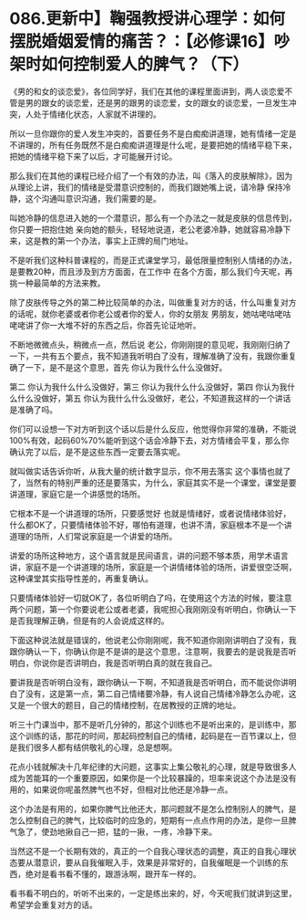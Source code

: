 # 086.更新中】鞠强教授讲心理学：如何摆脱婚姻爱情的痛苦？：【必修课16】吵架时如何控制爱人的脾气？（下）

《男的和女的谈恋爱》，各位同学好，我们在其他的课程里面讲到，两人谈恋爱不管是男的跟女的谈恋爱，还是男的跟男的谈恋爱，女的跟女的谈恋爱，一旦发生冲突，人处于情绪化状态，人家就不讲理的。

所以一旦你跟你的爱人发生冲突的，首要任务不是白痴痴讲道理，她有情绪一定是不讲理的，所有任务既然不是白痴痴讲道理是什么呢，是要把她的情绪平稳下来，把她的情绪平稳下来了以后，才可能展开讨论。

那么我们在其他的课程已经介绍了一个有效的办法，叫《落入的皮肤解除》，因为从理论上讲，我们的情绪是受潜意识控制的，而我们跟她嘴上说，请冷静 保持冷静，这个沟通叫意识沟通，我们需要的是。

叫她冷静的信息进入她的一个潜意识，那么有一个办法之一就是皮肤的信息传到，你只要一把抱住她 亲向她的额头，轻轻地说道，老公老婆冷静，她就容易冷静下来，这是教的第一个办法，事实上正牌的局门地址。

不是听我们这种科普课程的，而是正式课堂学习，最低限量控制别人情绪的办法，是要教20种，而且涉及到方方面面，在工作中 在各个方面，那么我们今天呢，再挑一种最简单的方法来教。

除了皮肤传导之外的第二种比较简单的办法，叫做重复对方的话，什么叫重复对方的话呢，就你老婆或者你老公或者你的爱人，你的女朋友 男朋友，她咕咾咕咾咕咾咾讲了你一大堆不好的东西之后，你首先论证地听。

不断地微微点头，稍微点一点，然后说 老公，你刚刚提的意见呢，我刚刚归纳了一下，一共有五个要点，我不知道我听明白了没有，理解准确了没有，我跟你重复确了一下，是不是这个意思，首先 你认为我什么什么没做好。

第二 你认为我什么什么没做好，第三 你认为我什么什么没做好，第四 你认为我什么什么没做好，第五 你认为我什么什么没做好，老公，不知道我这样的一个讲话是准确了吗。

你们可以设想一下对方听到这个话以后是什么反应，他觉得你非常的准确，不能说100%有效，起码60%70%能听到这个话会冷静下去，对方情绪会平复，那么你确认完了以后，是不是这些东西一定要去落实呢。

就叫做实话告诉你听，从我大量的统计数字显示，你不用去落实 这个事情也就了了，当然有的特别严重的还是要落实，为什么，家庭其实不是一个课堂，课堂是要讲道理，家庭它是一个讲感觉的场所。

它根本不是一个讲道理的场所，只要感觉好 也就是情绪好，或者说情绪体验好，什么都OK了，只要情绪体验不好，哪怕有道理，也讲不清，家庭根本不是一个讲道理的场所，人们常说家庭是一个讲爱的场所。

讲爱的场所这种地方，这个语言就是民间语言，讲的问题不够本质，用学术语言讲，家庭不是一个讲道理的场所，家庭是一个讲情绪体验的场所，讲爱很空泛啊，这种课堂其实指导性差的，再重复确认。

只要情绪体验好一切就OK了，各位听明白了吗，在使用这个方法的时候，要注意两个问题，第一个你要说老公或者老婆，我呢担心我刚刚没有听明白，你确认一下是否我理解正确，但是有的人会说成这样的。

下面这种说法就是错误的，他说老公你刚刚呢，我不知道你刚刚讲明白了没有，我跟你确认一下，你确认你是不是讲的是这个意思，注意啊，我要去的是说我是否听明白，你说你是否讲明白，我是否听明白真的就在我自己。

要讲我是否听明白没有，跟你确认一下啊，不知道我是否听明白，而不能说你讲明白了没有，这是第一点，第二自己情绪要冷静，有人说自己情绪冷静怎么办呢，这又是一个很大的题目，自己的情绪控制，在居教授的正牌的地址。

听三十门课当中，那不是听几分钟的，那这个训练也不是听出来的，是训练中，那这个训练的话，那花的时间，那起码控制自己的情绪，起码是在一百节课以上，但是我们很多人都有结供敬礼的心理，总是想啊。

花点小钱就解决十几年纪律的大问题，这事实上集公敬礼的心理，就是导致很多人成为苦能耳的一个重要原因，如果你是一个比较暴躁的，坦率来说这个办法是没有用的，如果说你呢虽然脾气也不好，但相对比他还是冷静一点。

这个办法是有用的，如果你脾气比他还大，那问题就不是怎么控制别人的脾气，是怎么控制自己的脾气，比较临时的应急的，短期有一点点作用的办法，是你一旦脾气急了，使劲地揪自己一把，猛的一揪，一疼，冷静下来。

当然这不是一个长期有效的，真正的一个自我心理状态的调整，真正的自我心理状态要从潜意识，要从自我催眠入手，效果是非常好的，自我催眠是一个训练的东西，绝对是看书看不懂的，跟游泳啊，跟开车一样的。

看书看不明白的，听听不出来的，一定是练出来的，好，今天呢我们就讲到这里，希望学会重复对方的话。